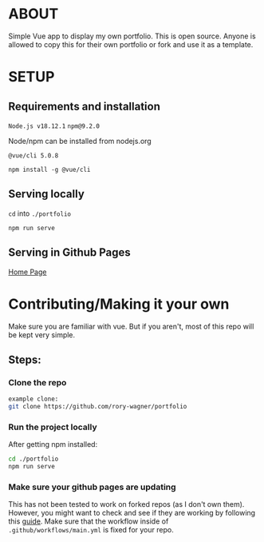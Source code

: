 # ABOUT

Simple Vue app to display my own portfolio.
This is open source.
Anyone is allowed to copy this for their own portfolio or fork and use it as a template.

# SETUP

## Requirements and installation

`Node.js v18.12.1`
`npm@9.2.0`

Node/npm can be installed from nodejs.org

`@vue/cli 5.0.8`

`npm install -g @vue/cli`

## Serving locally

`cd` into `./portfolio`

`npm run serve`

## Serving in Github Pages

[Home Page](https://rory-wagner.github.io/portfolio/)

# Contributing/Making it your own

Make sure you are familiar with vue.
But if you aren't, most of this repo will be kept very simple.

## Steps:

### Clone the repo

```bash
example clone:
git clone https://github.com/rory-wagner/portfolio
```

### Run the project locally

After getting npm installed:

```bash
cd ./portfolio
npm run serve
```

### Make sure your github pages are updating

This has not been tested to work on forked repos (as I don't own them).
However, you might want to check and see if they are working by following this [guide](https://docs.github.com/en/pages/getting-started-with-github-pages/using-custom-workflows-with-github-pages).
Make sure that the workflow inside of ```.github/workflows/main.yml``` is fixed for your repo.

